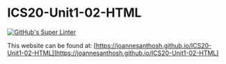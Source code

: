 # ICS20-Unit1-02-HTML
[![GitHub's Super Linter](https://github.com/joannesanthosh/ICS20-Unit1-02-HTML/workflows/GitHub's%20Super%20Linter/badge.svg)](https://github.com/joannesanthosh/ICS20-Unit1-02-HTML/actions)



This website can be found at: [https://joannesanthosh.github.io/ICS20-Unit1-02-HTML](https://joannesanthosh.github.io/ICS20-Unit1-02-HTML)
